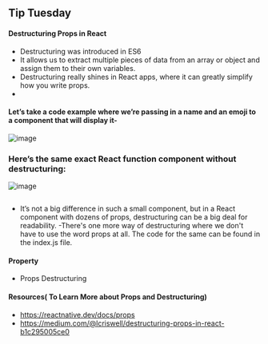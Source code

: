 ## Tip Tuesday

#### Destructuring Props in React

- Destructuring was introduced in ES6
- It allows us to extract multiple pieces of data from an array or object and assign them to their own variables.
- Destructuring really shines in React apps, where it can greatly simplify how you write props.
- 
#### Let’s take a code example where we’re passing in a name and an emoji to a component that will display it-
![image](https://user-images.githubusercontent.com/81974869/135746309-0f4d75a4-b1e3-496a-b488-a7ad3f78535b.png)

### Here’s the same exact React function component without destructuring:
![image](https://user-images.githubusercontent.com/81974869/135746341-d14815a1-04a6-4195-9250-b3e8196a5dee.png)
```
```
- It’s not a big difference in such a small component, but in a React component with dozens of props, destructuring can be a big deal for readability.
-There's one more way of destructuring where we don't have to use the word props at all. The code for the same can be found in the index.js file.

#### Property
- Props Destructuring

#### Resources( To Learn More about Props and Destructuring)
- https://reactnative.dev/docs/props
- https://medium.com/@lcriswell/destructuring-props-in-react-b1c295005ce0

